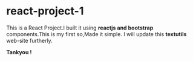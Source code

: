 # react-project-1

This is a React Project.I built it using **reactjs and bootstrap** components.This is my first so,Made it simple.
I will update this **textutils** web-site furtherly.

**Tankyou !**
